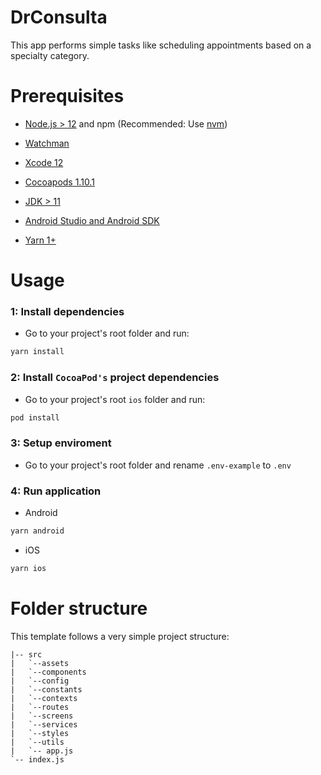 # DrConsulta

This app performs simple tasks like scheduling appointments based on a specialty category.

# Prerequisites

- [Node.js > 12](https://nodejs.org) and npm (Recommended: Use [nvm](https://github.com/nvm-sh/nvm))

- [Watchman](https://facebook.github.io/watchman)

- [Xcode 12](https://developer.apple.com/xcode)

- [Cocoapods 1.10.1](https://cocoapods.org)

- [JDK > 11](https://www.oracle.com/java/technologies/javase-jdk11-downloads.html)

- [Android Studio and Android SDK](https://developer.android.com/studio)

- [Yarn 1+](https://classic.yarnpkg.com/lang/en)

# Usage

###  1: Install dependencies

- Go to your project's root folder and run:
```bash
yarn install
```

###  2: Install `CocoaPod's` project dependencies

- Go to your project's root `ios` folder and run:
```bash
pod install
```

###  3: Setup enviroment

- Go to your project's root folder and rename `.env-example` to `.env`

###  4: Run application

- Android
```bash
yarn android
```

- iOS
```bash
yarn ios
```

# Folder structure

This template follows a very simple project structure:
```
|-- src
|   `--assets
|   `--components
|   `--config
|   `--constants
|   `--contexts
|   `--routes
|   `--screens
|   `--services
|   `--styles
|   `--utils
|   `-- app.js
`-- index.js
```
